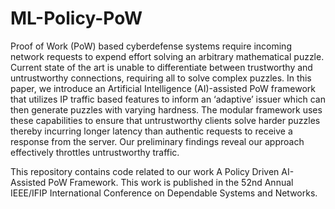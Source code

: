 # ML-Policy-PoW

Proof of Work (PoW) based cyberdefense systems
require incoming network requests to expend effort solving
an arbitrary mathematical puzzle. Current state of the art is
unable to differentiate between trustworthy and untrustworthy
connections, requiring all to solve complex puzzles. In this
paper, we introduce an Artificial Intelligence (AI)-assisted PoW
framework that utilizes IP traffic based features to inform an
‘adaptive’ issuer which can then generate puzzles with varying
hardness. The modular framework uses these capabilities to
ensure that untrustworthy clients solve harder puzzles thereby
incurring longer latency than authentic requests to receive a
response from the server. Our preliminary findings reveal our
approach effectively throttles untrustworthy traffic.

This repository contains code related to our work A Policy Driven AI-Assisted PoW Framework. This work is published in the 52nd Annual IEEE/IFIP International Conference on Dependable Systems and Networks.

